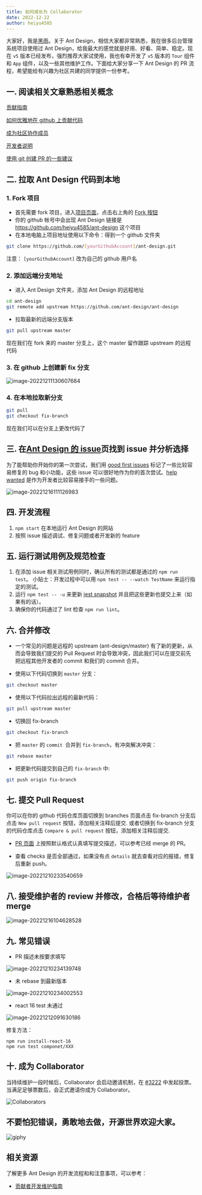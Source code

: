 ```yaml
---
title: 如何成长为 Collaborator
date: 2022-12-22
author: heiyu4585
---
```


大家好，我是[黑雨](https://github.com/heiyu4585)。关于 Ant Design，相信大家都非常熟悉，我在很多后台管理系统项目使用过 Ant Design，给我最大的感觉就是好用、好看、简单、稳定。现在 `v5` 版本已经发布，强烈推荐大家试使用，我也有幸开发了 `v5` 版本的 `Tour` 组件和 `App` 组件，以及一些其他维护工作。下面给大家分享一下 Ant Design 的 PR 流程，希望能给有兴趣为社区共建的同学提供一份参考。

## 一. 阅读相关文章熟悉相关概念

[贡献指南](https://ant.design/docs/react/contributing-cn)

[如何优雅地在 github 上贡献代码](https://segmentfault.com/a/1190000000736629)

[成为社区协作成员](https://github.com/ant-design/ant-design/wiki/Collaborators#how-to-apply-for-being-a-collaborator)

[开发者说明](https://github.com/ant-design/ant-design/wiki/Development)

[使用 git 创建 PR 的一些建议](https://github.com/ant-design/ant-design/discussions/37051)

## 二. 拉取 Ant Design 代码到本地

### 1. Fork 项目

- 首先需要 fork 项目，进入[项目页面](https://github.com/ant-design/ant-design)，点击右上角的 [Fork 按钮](https://github.com/ant-design/ant-design/fork)
- 你的 github 帐号中会出现 Ant Design 链接是 https://github.com/heiyu4585/ant-design 这个项目
- 在本地电脑上项目地址使用以下命令：得到一个 github 文件夹

```bash
git clone https://github.com/[yourGithubAccount]/ant-design.git
```

注意： `[yourGithubAccount]` 改为自己的 github 用户名

### 2. 添加远端分支地址

- 进入 Ant Design 文件夹，添加 Ant Design 的远程地址

```bash
cd ant-design
git remote add upstream https://github.com/ant-design/ant-design
```

- 拉取最新的远端分支版本

```bash
git pull upstream master
```

现在我们在 fork 来的 master 分支上，这个 master 留作跟踪 upstream 的远程代码

### 3. 在 github 上创建新 fix 分支

![image-20221211130607684](https://user-images.githubusercontent.com/10607168/208016775-623abfe7-fa7f-438d-abc3-be445e52d8c5.png)

### 4. 在本地拉取新分支

```bash
git pull
git checkout fix-branch
```

现在我们可以在分支上更改代码了

## 三. 在[Ant Design 的 issue](https://github.com/ant-design/ant-design/issues)页找到 issue 并分析选择

为了能帮助你开始你的第一次尝试，我们用 [good first issues](https://github.com/ant-design/ant-design/issues?q=is%3Aissue+is%3Aopen+label%3A"good+first+issue") 标记了一些比较容易修复的 bug 和小功能，这些 issue 可以很好地作为你的首次尝试。[help wanted](https://github.com/ant-design/ant-design/issues?q=is%3Aissue+is%3Aopen+label%3A%22help+wanted%22) 是作为开发者比较容易接手的一些问题。

![image-20221216111126983](https://user-images.githubusercontent.com/10607168/208016864-fd72d378-a5db-4c20-9a34-b136d5e7c446.png)

## 四. 开发流程

1. `npm start` 在本地运行 Ant Design 的网站
2. 按照 issue 描述调试、修复问题或者开发新的 feature

## 五. 运行测试用例及规范检查

1. 在添加 issue 相关测试用例同时，确认所有的测试都是通过的 `npm run test`。 小贴士：开发过程中可以用 `npm test -- --watch TestName` 来运行指定的测试。
2. 运行 `npm test -- -u` 来更新 [jest snapshot](https://facebook.github.io/jest/docs/en/snapshot-testing.html#snapshot-testing-with-jest) 并且把这些更新也提交上来（如果有的话）。
3. 确保你的代码通过了 lint 检查 `npm run lint`。

## 六. 合并修改

- 一个常见的问题是远程的 upstream (ant-design/master) 有了新的更新，从而会导致我们提交的 Pull Request 时会导致冲突，因此我们可以在提交前先把远程其他开发者的 commit 和我们的 commit 合并。

- 使用以下代码切换到 `master` 分支：

```bash
git checkout master
```

- 使用以下代码拉出远程的最新代码：

```bash
git pull upstream master
```

- 切换回 fix-branch

```bash
git checkout fix-branch
```

- 把 `master` 的 `commit `合并到 `fix-branch`，有冲突解决冲突：

```bash
git rebase master
```

- 把更新代码提交到自己的 `fix-branch` 中:

```bash
git push origin fix-branch
```

## 七. 提交 Pull Request

你可以在你的 github 代码仓库页面切换到 branches 页面点击 fix-branch 分支后点击 `New pull request` 按钮，添加相关注释后提交. 或者切换到 fix-branch 分支的代码仓库点击 `Compare & pull request` 按钮，添加相关注释后提交.

- [PR 页面](https://github.com/ant-design/ant-design/pulls) 上按照默认格式认真填写提交描述，可以参考已经 merge 的 PR。

- 查看 checks 是否全部通过，如果没有点 `details` 就去查看对应的报错，修复后重新 push。

![image-20221210233540659](https://user-images.githubusercontent.com/10607168/208016178-5edb30af-7191-4ca0-a2d1-17c833f9ed92.png)

## 八. 接受维护者的 review 并修改，合格后等待维护者 merge

![image-20221216104628528](https://user-images.githubusercontent.com/10607168/208016926-f8ec6cf3-a599-481f-9611-d894975ab5f5.png)

## 九. 常见错误

- PR 描述未按要求填写

![image-20221210234139748](https://user-images.githubusercontent.com/10607168/208016993-7b1b6838-5944-4098-85ed-d0ea4567f42f.png)

- 未 rebase 到最新版本

![image-20221210234002553](https://user-images.githubusercontent.com/10607168/208017056-9a209552-29f3-48ab-ad09-90fde458147c.png)

- react 16 test 未通过

![image-20221212091630186](https://user-images.githubusercontent.com/10607168/208017142-c9ee4169-f2d0-4085-bcff-6c859ec54e71.png)

修复方法：

```
npm run install-react-16
npm run test componet/XXX
```

## 十. 成为 Collaborator

当持续维护一段时候后，Collaborator 会启动邀请机制，在 [#3222](https://github.com/ant-design/ant-design/issues/3222) 中发起投票。当满足足够票数后，会正式邀请你成为 Collaborator。

![Collaborators](https://user-images.githubusercontent.com/5378891/209089697-4fe3f3b3-ef44-4d63-94c2-d93d082c9951.png)

## 不要怕犯错误，勇敢地去做，开源世界欢迎大家。

![giphy](https://user-images.githubusercontent.com/10607168/208015974-04c3f09b-b5e8-4ef7-af00-0bb5652ec619.gif)

## 相关资源

了解更多 Ant Design 的开发流程和和注意事项，可以参考：

- [贡献者开发维护指南](https://ant.design/docs/blog/contributor-development-maintenance-guide-cn)
